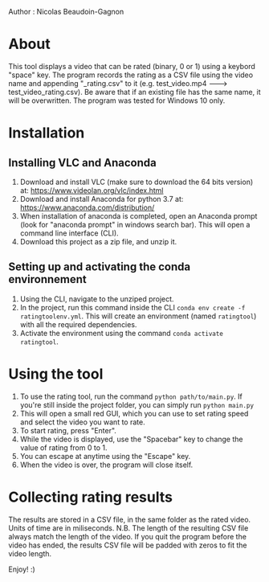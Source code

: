 Author : Nicolas Beaudoin-Gagnon

# About
This tool displays a video that can be rated (binary, 0 or 1) using a keybord "space" key. The program records the rating as a CSV file using the video name and appending "_rating.csv" to it (e.g. test_video.mp4 ---> test_video_rating.csv). Be aware that if an existing file has the same name, it will be overwritten. The program was tested for Windows 10 only.

# Installation
## Installing VLC and Anaconda
1. Download and install VLC (make sure to download the 64 bits version) at: https://www.videolan.org/vlc/index.html
2. Download and install Anaconda for python 3.7 at: https://www.anaconda.com/distribution/
3. When installation of anaconda is completed, open an Anaconda prompt (look for "anaconda prompt" in windows search bar). This will open a command line interface (CLI). 
4. Download this project as a zip file, and unzip it.

## Setting up and activating the conda environnement 
1. Using the CLI, navigate to the unziped project. 
2. In the project, run this command inside the CLI  ```conda env create -f ratingtoolenv.yml```. This will create an environment (named ```ratingtool```) with all the required dependencies. 
3. Activate the environment using the command ```conda activate ratingtool```. 

# Using the tool
1. To use the rating tool, run the command ```python path/to/main.py```. If you're still inside the project folder, you can simply run 
```python main.py```
2. This will open a small red GUI, which you can use to set rating speed and select the video you want to rate.
3. To start rating, press "Enter".
4. While the video is displayed, use the "Spacebar" key to change the value of rating from 0 to 1. 
5. You can escape at anytime using the "Escape" key. 
6. When the video is over, the program will close itself.

# Collecting rating results
The results are stored in a CSV file, in the same folder as the rated video. Units of time are in miliseconds. 
N.B. The length of the resulting CSV file always match the length of the video. If you quit the program before the video has ended, the results CSV file will be padded with zeros to fit the video length. 

Enjoy! :) 
